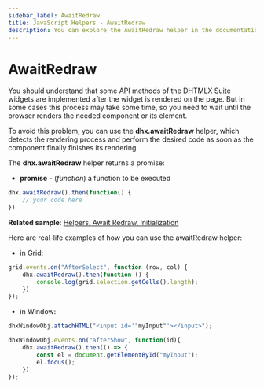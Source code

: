 ```yaml
---
sidebar_label: AwaitRedraw
title: JavaScript Helpers - AwaitRedraw 
description: You can explore the AwaitRedraw helper in the documentation of the DHTMLX JavaScript UI library. Browse developer guides and API reference, try out code examples and live demos, and download a free 30-day evaluation version of DHTMLX Suite 7.
---
```


# AwaitRedraw

You should understand that some API methods of the DHTMLX Suite widgets are implemented after the widget is rendered on the page. But in some cases this process may take some time, so you need to wait until the browser renders the needed component or its element.

To avoid this problem, you can use the **dhx.awaitRedraw** helper, which detects the rendering process and perform the desired code as soon as the component finally finishes its rendering.

The **dhx.awaitRedraw** helper returns a promise:

- **promise** - (*function*) a function to be executed

~~~js
dhx.awaitRedraw().then(function() {
    // your code here
})
~~~

**Related sample**: [Helpers. Await Redraw. Initialization](https://snippet.dhtmlx.com/r4ck0smz)

Here are real-life examples of how you can use the awaitRedraw helper:

- in Grid:

~~~js
grid.events.on("AfterSelect", function (row, col) {
    dhx.awaitRedraw().then(function () {
        console.log(grid.selection.getCells().length);
    })
});
~~~

- in Window:

~~~js
dhxWindowObj.attachHTML("<input id='"myInput"'></input>");

dhxWindowObj.events.on("afterShow", function(id){ 
    dhx.awaitRedraw().then(() => {
        const el = document.getElementById("myInput");
        el.focus();
    })                      
});
~~~